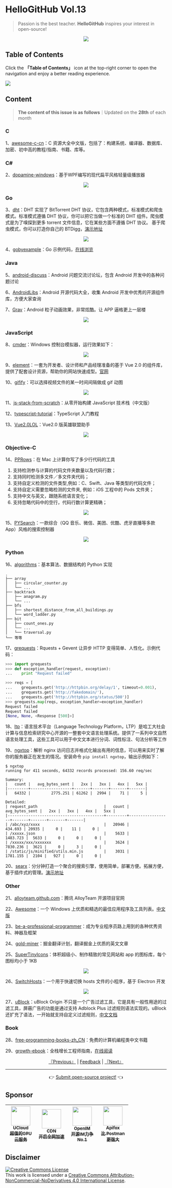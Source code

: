 # HelloGitHub Vol.13
> Passion is the best teacher. **HelloGitHub** inspires your interest in open-source!
<p align="center">
    <img src='https://raw.githubusercontent.com/521xueweihan/img_logo/master/logo/cover.jpg' style="max-width:100%;"></img>
</p>

## Table of Contents

Click the **「Table of Contents」** icon at the top-right corner to open the navigation and enjoy a better reading experience.

![](https://raw.githubusercontent.com/521xueweihan/img_logo/master/logo/catalog.png)

## Content
> **The content of this issue is as follows**｜Updated on the **28th** of each month

### C
1、[awesome-c-cn](https://hellogithub.com/en/periodical/statistics/click?target=https://github.com/jobbole/awesome-c-cn)：C 资源大全中文版，包括了：构建系统、编译器、数据库、加密、初中高的教程/指南、书籍、库等。


### C#
2、[dopamine-windows](https://hellogithub.com/en/periodical/statistics/click?target=https://github.com/digimezzo/dopamine-windows)：基于WPF编写的现代扁平风格轻量级播放器



<p align="center"><img src='https://raw.githubusercontent.com/521xueweihan/img/master/hellogithub/13/63281131.png' style="max-width:80%; max-height=80%;"></img></p>

### Go
3、[dht](https://hellogithub.com/en/periodical/statistics/click?target=https://github.com/shiyanhui/dht)：DHT 实现了 BitTorrent DHT 协议，它包含两种模式，标准模式和爬虫模式。标准模式遵循 DHT 协议，你可以把它当做一个标准的 DHT 组件。爬虫模式是为了嗅探到更多 torrent 文件信息，它在某些方面不遵循 DHT 协议。 基于爬虫模式，你可以打造你自己的 BTDigg，[演示地址](http://bthub.io/)



<p align="center"><img src='https://raw.githubusercontent.com/521xueweihan/img/master/hellogithub/13/65117543.png' style="max-width:80%; max-height=80%;"></img></p>

4、[gobyexample](https://hellogithub.com/en/periodical/statistics/click?target=https://github.com/mmcgrana/gobyexample)：Go 示例代码，[在线浏览](https://gobyexample.com/)


### Java
5、[android-discuss](https://hellogithub.com/en/periodical/statistics/click?target=https://github.com/android-cn/android-discuss)：Android 问题交流讨论坛，包含 Android 开发中的各种问题讨论


6、[AndroidLibs](https://hellogithub.com/en/periodical/statistics/click?target=https://github.com/ColorfulCat/AndroidLibs)：Android 开源代码大全，收集 Android 开发中优秀的开源组件库，方便大家查询


7、[Grav](https://hellogithub.com/en/periodical/statistics/click?target=https://github.com/glomadrian/Grav)：Android 粒子动画效果，非常炫酷。让 APP 逼格更上一层楼



<p align="center"><img src='https://raw.githubusercontent.com/521xueweihan/img/master/hellogithub/13/86901323.gif' style="max-width:80%; max-height=80%;"></img></p>

### JavaScript
8、[cmder](https://hellogithub.com/en/periodical/statistics/click?target=https://github.com/cmderdev/cmder)：Windows 控制台模拟器，运行效果如下：



<p align="center"><img src='https://raw.githubusercontent.com/521xueweihan/img/master/hellogithub/13/11276147.png' style="max-width:80%; max-height=80%;"></img></p>

9、[element](https://hellogithub.com/en/periodical/statistics/click?target=https://github.com/ElemeFE/element)：一套为开发者、设计师和产品经理准备的基于 Vue 2.0 的组件库，提供了配套设计资源，帮助你的网站快速成型。[官网](http://element.eleme.io/#/zh-CN)


10、[gifify](https://hellogithub.com/en/periodical/statistics/click?target=https://github.com/vvo/gifify)：可以选择视频文件的某一时间间隔做成 gif 动图



<p align="center"><img src='https://raw.githubusercontent.com/521xueweihan/img/master/hellogithub/13/27015948.gif' style="max-width:80%; max-height=80%;"></img></p>

11、[js-stack-from-scratch](https://hellogithub.com/en/periodical/statistics/click?target=https://github.com/xitu/js-stack-from-scratch)：从零开始构建 JavaScript 技术栈（中文版）


12、[typescript-tutorial](https://hellogithub.com/en/periodical/statistics/click?target=https://github.com/xcatliu/typescript-tutorial)：TypeScript 入门教程


13、[Vue2.0LOL](https://hellogithub.com/en/periodical/statistics/click?target=https://github.com/arronf2e/Vue2.0LOL)：Vue2.0 版英雄联盟助手



<p align="center"><img src='https://raw.githubusercontent.com/521xueweihan/img/master/hellogithub/13/83180406.png' style="max-width:80%; max-height=80%;"></img></p>

### Objective-C
14、[PPRows](https://hellogithub.com/en/periodical/statistics/click?target=https://github.com/jkpang/PPRows)：在 Mac 上计算你写了多少行代码的工具

1. 支持检测参与计算的代码文件夹数量以及代码行数；
2. 支持同时检测多文件／多文件夹代码；
3. 支持自定义检测的文件类型,例如：C、Swift、Java 等类型的代码文件；
4. 支持自定义需要忽略检测的文件夹, 例如：iOS 工程中的 Pods 文件夹；
5. 支持中文与英文，跟随系统语言变化；
6. 支持忽略代码中的空行，代码行数计算更精确；



<p align="center"><img src='https://raw.githubusercontent.com/521xueweihan/img/master/hellogithub/13/83865944.gif' style="max-width:80%; max-height=80%;"></img></p>

15、[PYSearch](https://hellogithub.com/en/periodical/statistics/click?target=https://github.com/ko1o/PYSearch)：一款综合（QQ 音乐、微信、美团、优酷、虎牙直播等多款 App）风格的搜索控制器



<p align="center"><img src='https://raw.githubusercontent.com/521xueweihan/img/master/hellogithub/13/71687577.png' style="max-width:80%; max-height=80%;"></img></p>

### Python
16、[algorithms](https://hellogithub.com/en/periodical/statistics/click?target=https://github.com/keon/algorithms)：基本算法、数据结构的 Python 实现
```
.
├── array
│   ├── circular_counter.py
│   └── ...
├── backtrack
│   ├── anagram.py
│   └── ...
├── bfs
│   ├── shortest_distance_from_all_buildings.py
│   └── word_ladder.py
├── bit
│   ├── count_ones.py
│   └── ...
│   └── traversal.py
└── 等等
```


17、[grequests](https://hellogithub.com/en/periodical/statistics/click?target=https://github.com/spyoungtech/grequests)：Rquests + Gevent 让异步 HTTP 变得简单、人性化。示例代码：
```python
>>> import grequests
>>> def exception_handler(request, exception):
...    print "Request failed"

>>> reqs = [
...    grequests.get('http://httpbin.org/delay/1', timeout=0.001),
...    grequests.get('http://fakedomain/'),
...    grequests.get('http://httpbin.org/status/500')]
>>> grequests.map(reqs, exception_handler=exception_handler)
Request failed
Request failed
[None, None, <Response [500]>]
```


18、[ltp](https://hellogithub.com/en/periodical/statistics/click?target=https://github.com/HIT-SCIR/ltp)：语言技术平台（Language Technology Platform，LTP）是哈工大社会计算与信息检索研究中心开源的一整套中文语言处理系统。提供了一系列中文自然语言处理工具，这些工具可以用于中文文本进行分词、词性标注、句法分析等工作


19、[ngxtop](https://hellogithub.com/en/periodical/statistics/click?target=https://github.com/lebinh/ngxtop)：解析 nginx 访问日志并格式化输出有用的信息，可以用来实时了解你的服务器正在发生的情况。安装命令 `pip install ngxtop`，输出示例如下：
```
$ ngxtop
running for 411 seconds, 64332 records processed: 156.60 req/sec

Summary:
|   count |   avg_bytes_sent |   2xx |   3xx |   4xx |   5xx |
|---------+------------------+-------+-------+-------+-------|
|   64332 |         2775.251 | 61262 |  2994 |    71 |     5 |

Detailed:
| request_path                             |   count |   avg_bytes_sent |   2xx |   3xx |   4xx |   5xx |
|------------------------------------------+---------+------------------+-------+-------+-------+-------|
| /abc/xyz/xxxx                            |   20946 |          434.693 | 20935 |     0 |    11 |     0 |
| /xxxxx.json                              |    5633 |         1483.723 |  5633 |     0 |     0 |     0 |
| /xxxxx/xxx/xxxxxxx                       |    3624 |         7830.236 |  3621 |     0 |     3 |     0 |
| /static/js/minified/utils.min.js         |    3031 |         1781.155 |  2104 |   927 |     0 |     0 |
```


20、[searx](https://hellogithub.com/en/periodical/statistics/click?target=https://github.com/searx/searx)：分分钟打造一个聚合的搜索引擎，使用简单，部署方便。拓展方便，基于插件式的管理。[演示地址](https://searx.me/)


### Other
21、[alloyteam.github.com](https://hellogithub.com/en/periodical/statistics/click?target=https://github.com/AlloyTeam/alloyteam.github.com)：腾讯 AlloyTeam 开源项目官网


22、[Awesome](https://hellogithub.com/en/periodical/statistics/click?target=https://github.com/Awesome-Windows/Awesome)：一个 Windows 上优质和精选的最佳应用程序及工具列表。[中文版](https://github.com/Awesome-Windows/Awesome/blob/master/README-cn.md)


23、[be-a-professional-programmer](https://hellogithub.com/en/periodical/statistics/click?target=https://github.com/stanzhai/be-a-professional-programmer)：成为专业程序员路上用到的各种优秀资料、神器及框架


24、[gold-miner](https://hellogithub.com/en/periodical/statistics/click?target=https://github.com/xitu/gold-miner)：掘金翻译计划，翻译掘金上优质的英文文章


25、[SuperTinyIcons](https://hellogithub.com/en/periodical/statistics/click?target=https://github.com/edent/SuperTinyIcons)：体积超级小、制作精致的常见网站和 app 的图标库，每个图标均小于 1KB


<p align="center"><img src='https://raw.githubusercontent.com/521xueweihan/img/master/hellogithub/13/88214511.png' style="max-width:80%; max-height=80%;"></img></p>

26、[SwitchHosts](https://hellogithub.com/en/periodical/statistics/click?target=https://github.com/oldj/SwitchHosts)：一个用于快速切换 hosts 文件的小程序，基于 Electron 开发



<p align="center"><img src='https://raw.githubusercontent.com/521xueweihan/img/master/hellogithub/13/2312977.png' style="max-width:80%; max-height=80%;"></img></p>

27、[uBlock](https://hellogithub.com/en/periodical/statistics/click?target=https://github.com/gorhill/uBlock)：uBlock Origin 不只是一个广告过滤工具，它是具有一般性用途的过滤工具，屏蔽广告的功能是通过支持 Adblock Plus 过滤规则语法实现的。uBlock 还扩充了语法，一开始就支持自定义过滤规则，[中文文档](https://github.com/fang5566/uBlock/blob/master/README.md#ublock-origin)


### Book
28、[free-programming-books-zh_CN](https://hellogithub.com/en/periodical/statistics/click?target=https://github.com/justjavac/free-programming-books-zh_CN)：免费的计算机编程类中文书籍


29、[growth-ebook](https://hellogithub.com/en/periodical/statistics/click?target=https://github.com/phodal/growth-ebook)：全栈增长工程师指南，[在线阅读](http://growth.phodal.com/)




<p align="center">
    <a href="https://github.com/521xueweihan/HelloGitHub/blob/master/content/en/HelloGitHub12.md">『Previous』</a> | <a href='https://github.com/521xueweihan/HelloGitHub/issues/899'>Feedback</a> | <a href="https://github.com/521xueweihan/HelloGitHub/blob/master/content/en/HelloGitHub14.md">『Next』</a>
</p>

---
<p align="center">
    👉 <a href='https://hellogithub.com/en/periodical'>Submit open-source project!</a> 👈<br>
</p>

## Sponsor


<table>
  <thead>
    <tr>
      <th align="center" style="width: 80px;">
        <a href="https://www.compshare.cn/?utm_term=logo&utm_campaign=hellogithub&utm_source=otherdsp&utm_medium=display&ytag=logo_hellogithub_otherdsp_display">          <img src="https://raw.githubusercontent.com/521xueweihan/img_logo/master/logo/ucloud.png" width="60px"><br>
          <sub>UCloud</sub><br>
          <sub>超值的GPU云服务</sub>
        </a>
      </th>
      <th align="center" style="width: 80px;">
        <a href="https://www.upyun.com/?from=hellogithub">
          <img src="https://raw.githubusercontent.com/521xueweihan/img_logo/master/logo/upyun.png" width="60px"><br>
          <sub>CDN</sub><br>
          <sub>开启全网加速</sub>
        </a>
      </th>
      <th align="center" style="width: 80px;">
        <a href="https://github.com/OpenIMSDK/Open-IM-Server">
          <img src="https://raw.githubusercontent.com/521xueweihan/img_logo/master/logo/im.png" width="60px"><br>
          <sub>OpenIM</sub><br>
          <sub>开源IM力争No.1</sub>
        </a>
      </th>
      <th align="center" style="width: 80px;">
        <a href="https://apifox.cn/a103hello">
          <img src="https://raw.githubusercontent.com/521xueweihan/img_logo/master/logo/apifox.png" width="60px"><br>
          <sub>Apifox</sub><br>
          <sub>比 Postman 更强大</sub>
        </a>
      </th>
    </tr>
  </thead>
</table>


## Disclaimer
<a rel="license" href="https://creativecommons.org/licenses/by-nc-nd/4.0/"><img alt="Creative Commons License" style="border-width: 0" src="https://licensebuttons.net/l/by-nc-nd/4.0/88x31.png"></a><br>
This work is licensed under a <a rel="license" href="https://creativecommons.org/licenses/by-nc-nd/4.0/">Creative Commons Attribution-NonCommercial-NoDerivatives 4.0 International License</a>.
